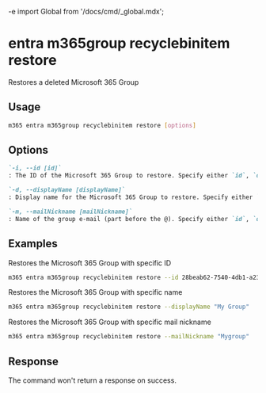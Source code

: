 -e <!-- DISCLAIMER: All secrets, passwords, and sensitive values in this document are examples only and not real credentials. -->
import Global from '/docs/cmd/_global.mdx';

# entra m365group recyclebinitem restore

Restores a deleted Microsoft 365 Group

## Usage

```sh
m365 entra m365group recyclebinitem restore [options]
```

## Options

```md definition-list
`-i, --id [id]`
: The ID of the Microsoft 365 Group to restore. Specify either `id`, `displayName` or `mailNickname` but not multiple.

`-d, --displayName [displayName]`
: Display name for the Microsoft 365 Group to restore. Specify either `id`, `displayName` or `mailNickname` but not multiple.

`-m, --mailNickname [mailNickname]`
: Name of the group e-mail (part before the @). Specify either `id`, `displayName` or `mailNickname` but not multiple.
```

<Global />

## Examples

Restores the Microsoft 365 Group with specific ID

```sh
m365 entra m365group recyclebinitem restore --id 28beab62-7540-4db1-a23f-29a6018a3848
```

Restores the Microsoft 365 Group with specific name

```sh
m365 entra m365group recyclebinitem restore --displayName "My Group"
```

Restores the Microsoft 365 Group with specific mail nickname

```sh
m365 entra m365group recyclebinitem restore --mailNickname "Mygroup"
```

## Response

The command won't return a response on success.

